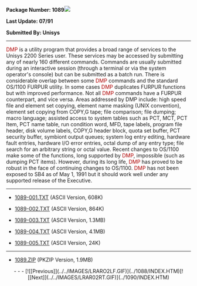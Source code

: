 <x-sas-window top="114" bottom="768" left="16" right="546">



<b>Package Number: 1089</b>![](../../IMAGES/OS2200.JPG)


<b>Last Update: 07/91</b>


<b>Submitted By: Unisys</b>


&#10;
- - -
<font color="#AF0000">DMP</font> is a utility program that provides a
broad range of services to the Unisys 2200 Series user. These
services may be accessed by submitting any of nearly 160 different
commands. Commands are usually submitted during an interactive
session (through a terminal or via the system operator's console) but
can be submitted as a batch run. There is considerable overlap
between some <font color="#AF0000">DMP</font> commands and the
standard OS/1100 FURPUR utility. In some cases <font color="#AF0000">DMP</font> duplicates FURPUR functions but with
improved performance. Not all <font color="#AF0000">DMP</font>
commands have a FURPUR counterpart, and vice versa. Areas addressed
by DMP include: high speed file and element set copying, element name
masking (UNIX convention), element set copying from COPY,G tape; file
comparison; file dumping; macro language; assisted access to system
tables such as PCT, MCT, PCT Item, PCT name table, run condition
word, MFD, tape labels, program file header, disk volume labels,
COPY,G header block, quota set buffer, PCT security buffer, symbiont
output queues; system log entry editing, hardware fault entries,
hardware I/O error entries, octal dump of any entry type; file search
for an arbitrary string or octal value. Recent changes to OS/1100
make some of the functions, long supported by <font color="#AF0000">DMP</font>, impossible (such as dumping PCT items).
However, during its long life, <font color="#AF0000">DMP</font> has
proved to be robust in the face of continuing changes to OS/1100.
<font color="#AF0000">DMP</font> has not been exposed to SB4 as of
May 1, 1991 but it should work well under any supported release of
the Executive.


&#10;
- - -



   
- [1089-001.TXT](1089-001.TXT) (ASCII Version, 608K)
    
       
- [1089-002.TXT](1089-002.TXT) (ASCII Version, 864K)
    
       
- [1089-003.TXT](1089-003.TXT) (ASCII Version, 1.3MB)
    
       
- [1089-004.TXT](1089-004.TXT) (ASCII Version, 4.1MB)
    
       
- [1089-005.TXT](1089-005.TXT) (ASCII Version, 24K)


&#10;
- - -



   
- [1089.ZIP](1089.ZIP) (PKZIP Version, 1.9MB)


<center>
- - -
[![[Previous]](../../IMAGES/LRARO2LF.GIF)](../1088/INDEX.HTM)[![[Next]](../../IMAGES/LRAR02RT.GIF)](../1090/INDEX.HTM)
</center>


</x-sas-window>